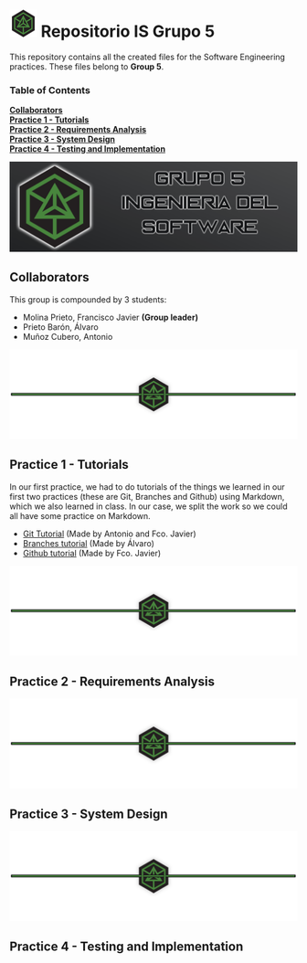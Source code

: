 # ![Repositorio IS Grupo 5](./Pics/logo.png) Repositorio IS Grupo 5

This repository contains all the created files for the Software Engineering practices. These files belong to **Group 5**.

### Table of Contents
**[Collaborators](#collaborators)**<br>
**[Practice 1 - Tutorials](#practice-1---tutorials)**<br>
**[Practice 2 - Requirements Analysis](#practice-2---requirements-analysis)**<br>
**[Practice 3 - System Design](#practice-3---system-design)**<br>
**[Practice 4 - Testing and Implementation](##practice-4---testing-and-implementation)**<br>

![Header](./Pics/head.png)
## Collaborators

This group is compounded by 3 students:
* Molina Prieto, Francisco Javier **(Group leader)**
* Prieto Barón, Álvaro
* Muñoz Cubero, Antonio

![Separator](./Pics/separator.png)
## Practice 1 - Tutorials

In our first practice, we had to do tutorials of the things we learned in our first two practices (these are Git, Branches and Github) using Markdown, which we also learned in class.
In our case, we split the work so we could all have some practice on Markdown.

* [Git Tutorial](https://github.com/RexusWolf/IS/blob/master/tutorial_git.md) (Made by Antonio and Fco. Javier)
* [Branches tutorial](https://github.com/RexusWolf/IS/blob/master/tutorial_git.md) (Made by Álvaro)
* [Github tutorial](https://github.com/RexusWolf/IS/blob/master/tutorial_git.md) (Made by Fco. Javier)

![Separator](./Pics/separator.png)
## Practice 2 - Requirements Analysis
![Separator](./Pics/separator.png)
## Practice 3 - System Design
![Separator](./Pics/separator.png)
## Practice 4 - Testing and Implementation
